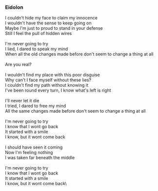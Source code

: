 ### Eidolon

I couldn't hide my face to claim my innocence\
I wouldn't have the sense to keep going on\
Maybe I'm just to proud to stand in your defense\
Still I feel the pull of hidden wires\
\
I'm never going to try\
I lied, I dared to speak my mind\
When all the old changes made before don't seem to change a thing at all\
\
Are you real?\
\
I wouldn't find my place with this poor disguise\
Why can't I face myself without these lies?\
I couldn't find my path without knowing it\
I've been round every turn, I know what's left is right\
\
I'll never let it die\
I tried, I dared to free my mind\
All the same changes made before don't seem to change a thing at all\
\
I'm never going to try\
I know that I wont go back\
It started with a smile\
I know, but it wont come back\
\
I should have seen it coming\
Now I'm feeling nothing\
I was taken far beneath the middle\
\
I'm never going to try\
I know that I wont go back\
It started with a smile\
I know, but it wont come back\
